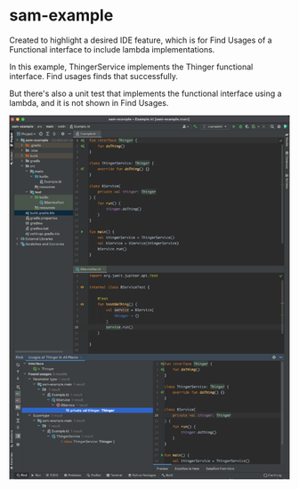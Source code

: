 # sam-example
Created to highlight a desired IDE feature, which is for Find Usages of a Functional interface to include lambda 
implementations.

In this example, ThingerService implements the Thinger functional interface.
Find usages finds that successfully.

But there's also a unit test that implements the functional interface using a lambda, and it is not shown in 
Find Usages.


![Sample Find Usages](https://github.com/dtanner/sam-example/blob/main/sam-example-find-usages.png)
